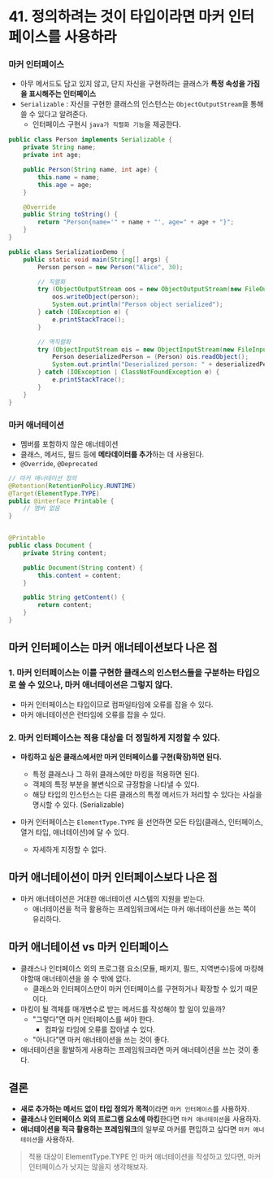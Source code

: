 # 41. 정의하려는 것이 타입이라면 마커 인터페이스를 사용하라
### 마커 인터페이스
- 아무 메서드도 담고 있지 않고, 단지 자신을 구현하려는 클래스가 **특정 속성을 가짐을 표시해주는 인터페이스**
- `Serializable` : 자신을 구현한 클래스의 인스턴스는 `ObjectOutputStream`을 통해 쓸 수 있다고 알려준다.
    - 인터페이스 구현시 `java가 직렬화 기능`을 제공한다.
```java
public class Person implements Serializable {
    private String name;
    private int age;

    public Person(String name, int age) {
        this.name = name;
        this.age = age;
    }

    @Override
    public String toString() {
        return "Person{name='" + name + "', age=" + age + "}";
    }
}

public class SerializationDemo {
    public static void main(String[] args) {
        Person person = new Person("Alice", 30);

        // 직렬화
        try (ObjectOutputStream oos = new ObjectOutputStream(new FileOutputStream("person.ser"))) {
            oos.writeObject(person);
            System.out.println("Person object serialized");
        } catch (IOException e) {
            e.printStackTrace();
        }

        // 역직렬화
        try (ObjectInputStream ois = new ObjectInputStream(new FileInputStream("person.ser"))) {
            Person deserializedPerson = (Person) ois.readObject();
            System.out.println("Deserialized person: " + deserializedPerson);
        } catch (IOException | ClassNotFoundException e) {
            e.printStackTrace();
        }
    }
}
```

### 마커 애너테이션
- 멤버를 포함하지 않은 애너테이션
- 클래스, 메서드, 필드 등에 **메타데이터를 추가**하는 데 사용된다.
- `@Override`, `@Deprecated`

```java
// 마커 애너테이션 정의
@Retention(RetentionPolicy.RUNTIME)
@Target(ElementType.TYPE)
public @interface Printable {
    // 멤버 없음
}


@Printable
public class Document {
    private String content;

    public Document(String content) {
        this.content = content;
    }

    public String getContent() {
        return content;
    }
}
```

## 마커 인터페이스는 마커 애너테이션보다 나은 점
### 1. 마커 인터페이스는 이를 구현한 클래스의 인스턴스들을 구분하는 타입으로 쓸 수 있으나, 마커 애너테이션은 그렇지 않다.
- 마커 인터페이스는 타입이므로 컴파일타임에 오류를 잡을 수 있다.
- 마커 애너테이션은 런타임에 오류를 잡을 수 있다.
### 2. 마커 인터페이스는 적용 대상을 더 정밀하게 지정할 수 있다.
- **마킹하고 싶은 클래스에서만 마커 인터페이스를 구현(확장)하면 된다.**
    - 특정 클래스나 그 하위 클래스에만 마킹을 적용하면 된다.
    - 객체의 특정 부분을 불변식으로 규정함을 나타낼 수 있다.
    - 해당 타입의 인스턴스는 다른 클래스의 특정 메서드가 처리할 수 있다는 사실을 명시할 수 있다. (Serializable)

- 마커 인터페이스는 `ElementType.TYPE` 을 선언하면 모든 타입(클래스, 인터페이스, 열거 타입, 애너테이션)에 달 수 있다.
    - 자세하게 지정할 수 없다.

## 마커 애너테이션이 마커 인터페이스보다 나은 점
- 마커 애너테이션은 거대한 애너테이션 시스템의 지원을 받는다.
    - 애너테이션을 적극 활용하는 프레임워크에서는 마커 애너테이션을 쓰는 쪽이 유리하다.

## 마커 애너테이션 vs 마커 인터페이스
- 클래스나 인터페이스 외의 프로그램 요소(모듈, 패키지, 필드, 지역변수)등에 마킹해야할때 애너테이션을 쓸 수 밖에 없다.
    - 클래스와 인터페이스만이 마커 인터페이스를 구현하거나 확장할 수 있기 때문이다.
- 마킹이 될 객체를 매개변수로 받는 메서드를 작성해야 할 일이 있을까?
    - "그렇다"면 마커 인터페이스를 써야 한다.
        - 컴파일 타임에 오류를 잡아낼 수 있다.
    - "아니다"면 마커 애너테이션을 쓰는 것이 좋다.
-  애너테이션을 활발하게 사용하는 프레임워크라면 마커 애너테이션을 쓰는 것이 좋다.

## 결론
- **새로 추가하는 메서드 없이 타입 정의가 목적**이라면 `마커 인터페이스`를 사용하자.
- **클래스나 인터페이스 외의 프로그램 요소에 마킹**한다면 `마커 애너테이션`을 사용하자.
- **애너테이션을 적극 활용하는 프레임워크**의 일부로 마커를 편입하고 싶다면 `마커 애너테이션`을 사용하자.
> 적용 대상이 ElementType.TYPE 인 마커 애너테이션을 작성하고 있다면, 마커 인터페이스가 낫지는 않을지 생각해보자.



